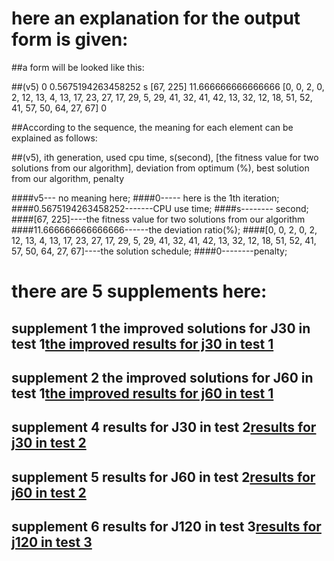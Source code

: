 # here an explanation for the output form is given:

##a form will be looked like this:

##(v5) 0 0.5675194263458252 s [67, 225] 11.666666666666666 [0, 0, 2, 0, 2, 12, 13, 4, 13, 17, 23, 27, 17, 29, 5, 29, 41, 32, 41, 42, 13, 32, 12, 18, 51, 52, 41, 57, 50, 64, 27, 67] 0

##According to the sequence, the meaning for each element can be explained as follows:

##(v5), ith generation, used cpu time, s(second), [the fitness value for two solutions from our algorithm], deviation from optimum (%), best solution from our algorithm, penalty

####v5--- no meaning here;
####0----- here is the 1th iteration;
####0.5675194263458252-------CPU use time;
####s-------- second;
####[67, 225]----the fitness value for two solutions from our algorithm 
####11.666666666666666------the deviation ratio(%);
####[0, 0, 2, 0, 2, 12, 13, 4, 13, 17, 23, 27, 17, 29, 5, 29, 41, 32, 41, 42, 13, 32, 12, 18, 51, 52, 41, 57, 50, 64, 27, 67]----the solution schedule;
####0--------penalty;

# there are 5 supplements here:
## supplement 1 the improved solutions for J30 in test 1[the improved results for j30 in test 1](https://github.com/ypliu2021/algorithm-for-rcpsp/blob/main/supplement%201the%20improved%20solution%20for%20j30%20in%20test%201.docx "")
## supplement 2 the improved solutions for J60 in test 1[the improved results for j60 in test 1](https://github.com/ypliu2021/algorithm-for-rcpsp/blob/main/supplement%202%20the%20improved%20solution%20for%20j60%20%20in%20test%201.docx "")
## supplement 4 results for J30 in test 2[results for j30 in test 2](https://github.com/ypliu2021/algorithm-for-rcpsp/blob/main/supplement%204%20%20results%20for%20%20j30%20in%20test%202%20.docx "")
## supplement 5 results for J60 in test 2[results for j60 in test 2](https://github.com/ypliu2021/algorithm-for-rcpsp/blob/main/supplement%205%20the%20most%20recent%20results%20for%20%20j60%20in%20test%202%20.docx "")
## supplement 6 results for J120 in test 3[results for j120 in test 3](https://github.com/ypliu2021/algorithm-for-rcpsp/blob/main/supplement%206%20results%20for%20J120new%20.docx "")
